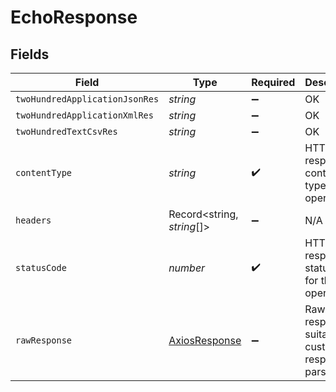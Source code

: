 # EchoResponse


## Fields

| Field                                                   | Type                                                    | Required                                                | Description                                             |
| ------------------------------------------------------- | ------------------------------------------------------- | ------------------------------------------------------- | ------------------------------------------------------- |
| `twoHundredApplicationJsonRes`                          | *string*                                                | :heavy_minus_sign:                                      | OK                                                      |
| `twoHundredApplicationXmlRes`                           | *string*                                                | :heavy_minus_sign:                                      | OK                                                      |
| `twoHundredTextCsvRes`                                  | *string*                                                | :heavy_minus_sign:                                      | OK                                                      |
| `contentType`                                           | *string*                                                | :heavy_check_mark:                                      | HTTP response content type for this operation           |
| `headers`                                               | Record<string, *string*[]>                              | :heavy_minus_sign:                                      | N/A                                                     |
| `statusCode`                                            | *number*                                                | :heavy_check_mark:                                      | HTTP response status code for this operation            |
| `rawResponse`                                           | [AxiosResponse](https://axios-http.com/docs/res_schema) | :heavy_minus_sign:                                      | Raw HTTP response; suitable for custom response parsing |